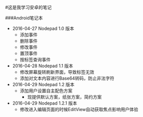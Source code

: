 #这是我学习安卓的笔记

###Android笔记本

* 2016-04-27 Nodepad 1.0 版本
    - 添加事件
    - 删除事件
    - 修改事件
    - 置顶事件
    - 按标签查询事件
* 2016-04-28 Nodepad 1.1 版本
    - 修改屏幕旋转刷新界面，导致标签无效
    - 添加对文本内容进行Base64转码，防止非法字符
* 2016-04-29 Nodepad 1.2 版本
    -  添加用户设置自主配色方案
        +  现提供默认方案，纸张方案，简约方案
* 2016-04-29 Nodepad 1.2.1 版本
    - 修改进入编辑页面的时候EditView自动获取焦点影响用户体验
